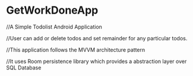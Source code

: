 # GetWorkDoneApp
//A Simple Todolist Android Application

//User can add or delete todos and set remainder for any
particular todos.


//This application follows the MVVM architecture pattern

//It uses Room persistence library which provides
a abstraction layer over SQL Database
